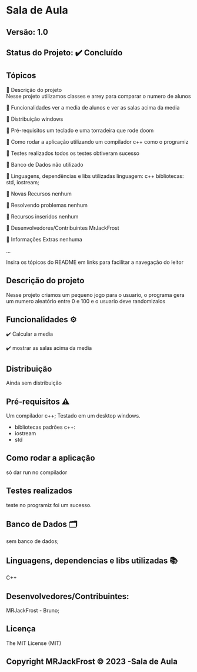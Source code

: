 # Sala de Aula
## Versão: 1.0 
## Status do Projeto: ✔️ Concluído

## Tópicos
🔹 Descrição do projeto </br>
Nesse projeto utilizamos classes e arrey para comparar o numero de alunos

🔹 Funcionalidades
ver a media de alunos e ver as salas acima da media

🔹 Distribuição
windows

🔹 Pré-requisitos
um teclado e uma torradeira que rode doom

🔹 Como rodar a aplicação
utilizando um compilador c++ como o programiz

🔹 Testes realizados
todos os testes obtiveram sucesso

🔹 Banco de Dados
não utilizado

🔹 Linguagens, dependências e libs utilizadas
linguagem: c++
bibliotecas: std, iostream;


🔹 Novas Recursos
nenhum

🔹 Resolvendo problemas
nenhum

🔹 Recursos inseridos
nenhum

🔹 Desenvolvedores/Contribuintes
MrJackFrost

🔹 Informações Extras
nenhuma


...

Insira os tópicos do README em links para facilitar a navegação do leitor

## Descrição do projeto
Nesse projeto criamos um pequeno jogo para o usuario, o programa gera um numero
aleatório entre 0 e 100 e o usuario deve randomizalos

## Funcionalidades ⚙️
✔️ Calcular a media

✔️ mostrar as salas acima da media

## Distribuição
Ainda sem distribuição

## Pré-requisitos ⚠️    
Um compilador c++;
Testado em um desktop windows.
- bibliotecas padrões c++:
- iostream
- std

## Como rodar a aplicação 
só dar run no compilador

## Testes realizados
teste no programiz foi um sucesso.

## Banco de Dados 🗂️
sem banco de dados;

## Linguagens, dependencias e libs utilizadas 📚
C++

## Desenvolvedores/Contribuintes:
MRJackFrost - Bruno;

## Licença
The MIT License (MIT)

## Copyright MRJackFrost ©️ 2023 -Sala de Aula
